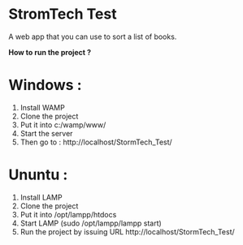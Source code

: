 # StromTech Test
A web app that you can use to sort a list of books.

**How to run the project ?**
# Windows :
1. Install WAMP
2. Clone the project
3. Put it into c:/wamp/www/
4. Start the server
5. Then go to : http://localhost/StormTech_Test/

# Ununtu :
1. Install LAMP
2. Clone the project
3. Put it into /opt/lampp/htdocs
4. Start LAMP (sudo /opt/lampp/lampp start)
5. Run the project by issuing URL http://localhost/StormTech_Test/
